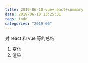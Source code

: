 ```yaml
---
title: 2019-06-10-vue+react+summary
date: 2019-06-10 13:25:31
tags: todo
categories: "2019-06"
---
```


对 react 和 vue 等的总结.

1. 变化
2. 渲染
